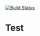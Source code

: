 [![Build Status](https://travis-ci.org/Aliluev/Test.svg?branch=main)](https://travis-ci.org/Aliluev/Test)
# Test